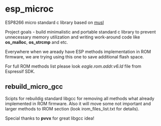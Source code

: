 # esp_microc
ESP8266 micro standard c library based on [musl](http://www.musl-libc.org)

Project goals - build minimalistic and portable standard с library to prevent unnecessary memory utilization and writing work-around code like **os_malloc**, **os_strcmp** and etc.

Everywhere when we aready have ESP methods implementation in ROM firmware, we are trying using this one to save additional flash space.

For full ROM methods list please look *eagle.rom.addr.v6.ld* file from Espressif SDK.

## rebuild_micro_gcc
Scipts for rebuildig standard libgcc for removing all methods what already implemented in ROM firmware. Also it will move some not important and larger methods to IROM section (look irom_files_list.txt for details).

Special thanks to **pvvx** for great libgcc idea!
